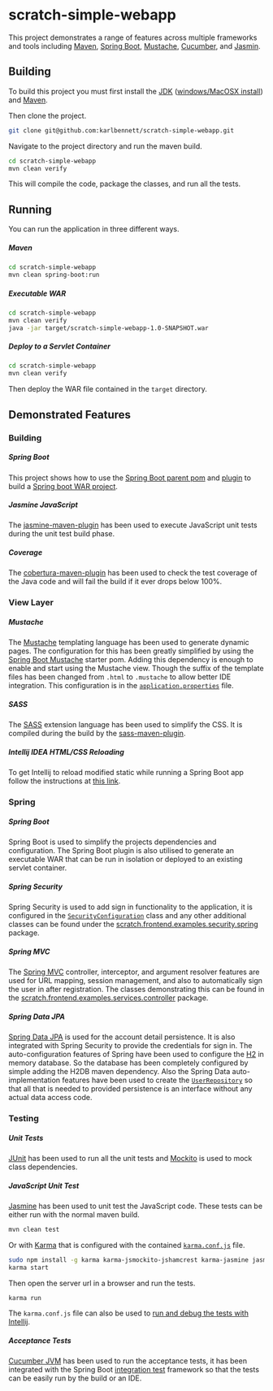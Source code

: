 scratch-simple-webapp
==============

This project demonstrates a range of features across multiple frameworks and tools including
[Maven](https://maven.apache.org/), [Spring Boot](http://projects.spring.io/spring-boot/),
[Mustache](https://mustache.github.io/), [Cucumber](https://cucumber.io/), and [Jasmin](http://jasmine.github.io/).

## Building

To build this project you must first install the [JDK](http://openjdk.java.net/install/)
([windows/MacOSX install](http://www.oracle.com/technetwork/java/javase/downloads/jdk8-downloads-2133151.html)) and
[Maven](https://maven.apache.org/install.html).

Then clone the project.
```bash
git clone git@github.com:karlbennett/scratch-simple-webapp.git
```

Navigate to the project directory and run the maven build.
```bash
cd scratch-simple-webapp
mvn clean verify
```

This will compile the code, package the classes, and run all the tests.

## Running

You can run the application in three different ways.

##### Maven

```bash
cd scratch-simple-webapp
mvn clean spring-boot:run
```

##### Executable WAR

```bash
cd scratch-simple-webapp
mvn clean verify
java -jar target/scratch-simple-webapp-1.0-SNAPSHOT.war
```

##### Deploy to a Servlet Container

```bash
cd scratch-simple-webapp
mvn clean verify
```

Then deploy the WAR file contained in the `target` directory.

## Demonstrated Features

### Building

##### Spring Boot

This project shows how to use the
[Spring Boot parent pom](https://docs.spring.io/spring-boot/docs/current/reference/html/using-boot-build-systems.html#using-boot-maven-parent-pom)
and [plugin](https://docs.spring.io/spring-boot/docs/current/reference/html/build-tool-plugins-maven-plugin.html) to
build a
[Spring boot WAR project](http://docs.spring.io/spring-boot/docs/current/reference/htmlsingle/#howto-create-a-deployable-war-file).

##### Jasmine JavaScript

The [jasmine-maven-plugin](http://searls.github.io/jasmine-maven-plugin/) has been used to execute JavaScript unit tests
during the unit test build phase.

##### Coverage

The [cobertura-maven-plugin](http://www.mojohaus.org/cobertura-maven-plugin/) has been used to check the test coverage
of the Java code and will fail the build if it ever drops below 100%.

### View Layer

##### Mustache

The [Mustache](https://mustache.github.io/) templating language has been used to generate dynamic pages. The
configuration for this has been greatly simplified by using the
[Spring Boot Mustache](https://github.com/spring-projects/spring-boot/tree/master/spring-boot-starters/spring-boot-starter-mustache)
starter pom. Adding this dependency is enough to enable and start using the Mustache view. Though the suffix of the
template files has been changed from `.html` to `.mustache` to allow better IDE integration. This configuration is in
the [`application.properties`](src/main/resources/application.properties) file.

##### SASS

The [SASS](http://sass-lang.com/) extension language has been used to simplify the CSS. It is compiled during the build
by the [sass-maven-plugin](http://www.geodienstencentrum.nl/sass-maven-plugin/plugin-info.html).

##### Intellij IDEA HTML/CSS Reloading

To get Intellij to reload modified static while running a Spring Boot app follow the instructions at
[this link](http://garywaddell.com/2015/11/20/spring-boot-intellij-idea-not-reloading-static-content/).

### Spring

##### Spring Boot

Spring Boot is used to simplify the projects dependencies and configuration. The Spring Boot plugin is also utilised to
generate an executable WAR that can be run in isolation or deployed to an existing servlet container.

##### Spring Security

Spring Security is used to add sign in functionality to the application, it is configured in the
[`SecurityConfiguration`](src/main/java/scratch/simple/webapp/SecurityConfiguration.java) class and any other additional
classes can be found under the [scratch.frontend.examples.security.spring](src/main/java/scratch/frontend/examples/services/security/) package.

##### Spring MVC

The [Spring MVC](http://docs.spring.io/spring/docs/current/spring-framework-reference/html/mvc.html) controller,
interceptor, and argument resolver features are used for URL mapping, session management, and also to automatically sign
the user in after registration. The classes demonstrating this can be found in the
[scratch.frontend.examples.services.controller](src/main/java/scratch/frontend/examples/services/controller/) package.

##### Spring Data JPA

[Spring Data JPA](http://projects.spring.io/spring-data-jpa/) is used for the account detail persistence. It is also
integrated with Spring Security to provide the credentials for sign in. The auto-configuration features of Spring have
been used to configure the [H2](http://www.h2database.com/html/main.html) in memory database. So the database has been
completely configured by simple adding the H2DB maven dependency. Also the Spring Data auto-implementation features have
been used to create the [`UserRepository`](src/main/java/scratch/frontend/examples/services/data/UserRepository.java) so that all
that is needed to provided persistence is an interface without any actual data access code.

### Testing

##### Unit Tests

[JUnit](http://junit.org/) has been used to run all the unit tests and [Mockito](http://mockito.org/) is used to mock
class dependencies.

##### JavaScript Unit Test

[Jasmine](http://jasmine.github.io/) has been used to unit test the JavaScript code. These tests can be either run with
the normal maven build.
```bash
mvn clean test
```
Or with [Karma](https://karma-runner.github.io/0.13/index.html) that is configured with the contained
[`karma.conf.js`](karma.conf.js) file.
```bash
sudo npm install -g karma karma-jsmockito-jshamcrest karma-jasmine jasmine-core karma-chrome-launcher
karma start
```
Then open the server url in a browser and run the tests.
```bash
karma run
```
The `karma.conf.js` file can also be used to
[run and debug the tests with Intellij](https://www.jetbrains.com/idea/help/running-unit-tests-on-karma.html).

##### Acceptance Tests

[Cucumber JVM](https://cucumber.io/docs/reference/jvm)  has been used to run the acceptance tests, it has been
integrated with the Spring Boot
[integration test](https://docs.spring.io/spring-boot/docs/current/reference/html/boot-features-testing.html) framework
so that the tests can be easily run by the build or an IDE.